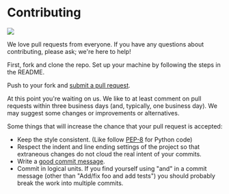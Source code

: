 # Contributing
![](https://cloud.githubusercontent.com/assets/1317406/12853560/606e97fa-cbfa-11e5-9af4-5458d9ba625b.png)

We love pull requests from everyone. If you have any questions about contributing, please ask; we're here to help!

First, fork and clone the repo. Set up your machine by following the steps in the README.

Push to your fork and [submit a pull request](https://help.github.com/articles/using-pull-requests/).

At this point you're waiting on us. We like to at least comment on pull requests within three business days (and, typically, one business day). 
We may suggest some changes or improvements or alternatives.

Some things that will increase the chance that your pull request is accepted:

*  Keep the style consistent. (Like follow [PEP-8](http://www.python.org/dev/peps/pep-0008/) for Python code)
*  Respect the indent and line ending settings of the project so that extraneous changes do not cloud the real intent of your commits.
*  Write a [good commit message](http://tbaggery.com/2008/04/19/a-note-about-git-commit-messages.html).
*  Commit in logical units. If you find yourself using "and" in a commit message
   (other than "Add/fix foo and add tests") you should probably break the work into multiple commits.
